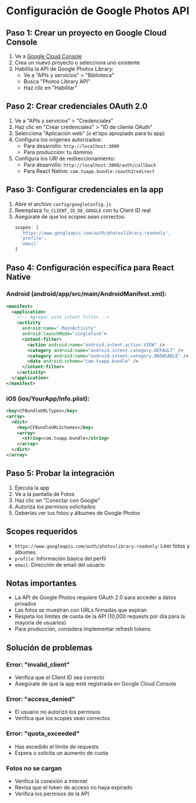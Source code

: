 # Configuración de Google Photos API

## Paso 1: Crear un proyecto en Google Cloud Console

1. Ve a [Google Cloud Console](https://console.cloud.google.com/)
2. Crea un nuevo proyecto o selecciona uno existente
3. Habilita la API de Google Photos Library:
   - Ve a "APIs y servicios" > "Biblioteca"
   - Busca "Photos Library API"
   - Haz clic en "Habilitar"

## Paso 2: Crear credenciales OAuth 2.0

1. Ve a "APIs y servicios" > "Credenciales"
2. Haz clic en "Crear credenciales" > "ID de cliente OAuth"
3. Selecciona "Aplicación web" (o el tipo apropiado para tu app)
4. Configura los orígenes autorizados:
   - Para desarrollo: `http://localhost:3000`
   - Para producción: tu dominio
5. Configura los URI de redireccionamiento:
   - Para desarrollo: `http://localhost:3000/auth/callback`
   - Para React Native: `com.tuapp.bundle:/oauth2redirect`

## Paso 3: Configurar credenciales en la app

1. Abre el archivo `config/googleConfig.js`
2. Reemplaza `TU_CLIENT_ID_DE_GOOGLE` con tu Client ID real
3. Asegúrate de que los scopes sean correctos:
   ```javascript
   scopes: [
     'https://www.googleapis.com/auth/photoslibrary.readonly',
     'profile',
     'email'
   ]
   ```

## Paso 4: Configuración específica para React Native

### Android (android/app/src/main/AndroidManifest.xml):
```xml
<manifest>
  <application>
    <!-- Agregar este intent filter -->
    <activity
      android:name=".MainActivity"
      android:launchMode="singleTask">
      <intent-filter>
        <action android:name="android.intent.action.VIEW" />
        <category android:name="android.intent.category.DEFAULT" />
        <category android:name="android.intent.category.BROWSABLE" />
        <data android:scheme="com.tuapp.bundle" />
      </intent-filter>
    </activity>
  </application>
</manifest>
```

### iOS (ios/YourApp/Info.plist):
```xml
<key>CFBundleURLTypes</key>
<array>
  <dict>
    <key>CFBundleURLSchemes</key>
    <array>
      <string>com.tuapp.bundle</string>
    </array>
  </dict>
</array>
```

## Paso 5: Probar la integración

1. Ejecuta la app
2. Ve a la pantalla de Fotos
3. Haz clic en "Conectar con Google"
4. Autoriza los permisos solicitados
5. Deberías ver tus fotos y álbumes de Google Photos

## Scopes requeridos

- `https://www.googleapis.com/auth/photoslibrary.readonly`: Leer fotos y álbumes
- `profile`: Información básica del perfil
- `email`: Dirección de email del usuario

## Notas importantes

- La API de Google Photos requiere OAuth 2.0 para acceder a datos privados
- Las fotos se muestran con URLs firmadas que expiran
- Respeta los límites de cuota de la API (10,000 requests por día para la mayoría de usuarios)
- Para producción, considera implementar refresh tokens

## Solución de problemas

### Error: "invalid_client"
- Verifica que el Client ID sea correcto
- Asegúrate de que la app esté registrada en Google Cloud Console

### Error: "access_denied"
- El usuario no autorizó los permisos
- Verifica que los scopes sean correctos

### Error: "quota_exceeded"
- Has excedido el límite de requests
- Espera o solicita un aumento de cuota

### Fotos no se cargan
- Verifica la conexión a internet
- Revisa que el token de acceso no haya expirado
- Verifica los permisos de la API
